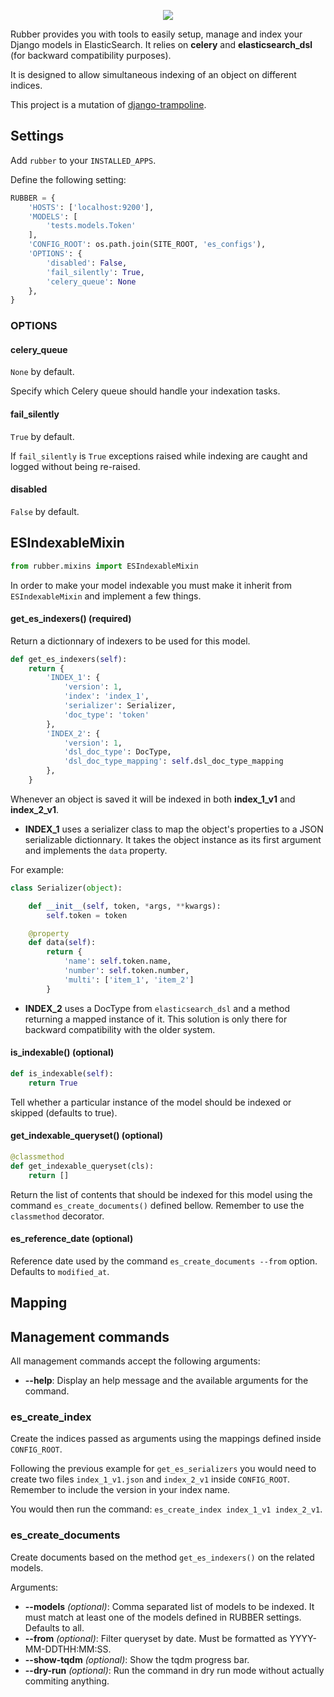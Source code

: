 <p align="center">
  <img src="https://user-images.githubusercontent.com/1875772/30591968-42b837e8-9d45-11e7-9e86-3ded06fd896e.png">
</p>

Rubber provides you with tools to easily setup, manage and index your Django models in ElasticSearch. It relies on **celery** and **elasticsearch_dsl** (for backward compatibility purposes).

It is designed to allow simultaneous indexing of an object on different indices.

This project is a mutation of [django-trampoline](https://github.com/liberation/django-trampoline).

## Settings

Add `rubber` to your `INSTALLED_APPS`.

Define the following setting:
```python
RUBBER = {
    'HOSTS': ['localhost:9200'],
    'MODELS': [
        'tests.models.Token'
    ],
    'CONFIG_ROOT': os.path.join(SITE_ROOT, 'es_configs'),
    'OPTIONS': {
        'disabled': False,
        'fail_silently': True,
        'celery_queue': None
    },
}
```

### OPTIONS

#### celery_queue

`None` by default.

Specify which Celery queue should handle your indexation tasks.

#### fail_silently

`True` by default.

If `fail_silently` is `True` exceptions raised while indexing are caught and logged without being re-raised.

#### disabled

`False` by default.

## ESIndexableMixin

```python
from rubber.mixins import ESIndexableMixin
```

In order to make your model indexable you must make it inherit from `ESIndexableMixin` and implement a few things.

#### get_es_indexers() (required)

Return a dictionnary of indexers to be used for this model.

```python
def get_es_indexers(self):
    return {
        'INDEX_1': {
            'version': 1,
            'index': 'index_1',
            'serializer': Serializer,
            'doc_type': 'token'
        },
        'INDEX_2': {
            'version': 1,
            'dsl_doc_type': DocType,
            'dsl_doc_type_mapping': self.dsl_doc_type_mapping
        },
    }
```

Whenever an object is saved it will be indexed in both **index_1_v1** and **index_2_v1**.

- **INDEX_1** uses a serializer class to map the object's properties to a JSON serializable dictionnary.
It takes the object instance as its first argument and implements the `data` property.

For example:
```python
class Serializer(object):

    def __init__(self, token, *args, **kwargs):
        self.token = token

    @property
    def data(self):
        return {
            'name': self.token.name,
            'number': self.token.number,
            'multi': ['item_1', 'item_2']
        }
```

- **INDEX_2** uses a DocType from `elasticsearch_dsl` and a method returning a mapped instance of it.
This solution is only there for backward compatibility with the older system.

#### is_indexable() (optional)

```python
def is_indexable(self):
    return True
```

Tell whether a particular instance of the model should be indexed or skipped (defaults to true).

#### get_indexable_queryset() (optional)

```python
@classmethod
def get_indexable_queryset(cls):
    return []
```

Return the list of contents that should be indexed for this model using the command `es_create_documents()` defined bellow. Remember to use the `classmethod` decorator.

#### es_reference_date (optional)

Reference date used by the command `es_create_documents --from` option. Defaults to `modified_at`.

## Mapping

## Management commands

All management commands accept the following arguments:
- **--help**: Display an help message and the available arguments for the command.

### es_create_index

Create the indices passed as arguments using the mappings defined inside `CONFIG_ROOT`.

Following the previous example for `get_es_serializers` you would need to create two files `index_1_v1.json` and `index_2_v1` inside `CONFIG_ROOT`. Remember to include the version in your index name.

You would then run the command: `es_create_index index_1_v1 index_2_v1`.

### es_create_documents

Create documents based on the method `get_es_indexers()` on the related models.

Arguments:
- **--models** *(optional)*: Comma separated list of models to be indexed. It must match at least one of the models defined in RUBBER settings. Defaults to all.
- **--from** *(optional)*: Filter queryset by date. Must be formatted as YYYY-MM-DDTHH:MM:SS.
- **--show-tqdm** *(optional)*: Show the tqdm progress bar.
- **--dry-run** *(optional)*: Run the command in dry run mode without actually commiting anything.

